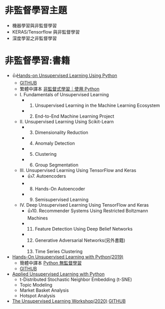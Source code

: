 # 非監督學習主題
- 機器學習與非監督學習
- KERAS/Tensorflow 與非監督學習
- 深度學習之非監督學習

# 非監督學習:書籍
- 👍[Hands-on Unsupervised Learning Using Python](https://www.oreilly.com/library/view/hands-on-unsupervised-learning/9781492035633/) 
  - [GITHUB](https://github.com/aapatel09/handson-unsupervised-learning)
  - 繁體中譯本 [非監督式學習｜使用 Python](https://www.tenlong.com.tw/products/9789865024062?list_name=srh)
  - I. Fundamentals of Unsupervised Learning
    - 1. Unsupervised Learning in the Machine Learning Ecosystem
    - 2. End-to-End Machine Learning Project
  - II. Unsupervised Learning Using Scikit-Learn
    - 3. Dimensionality Reduction
    - 4. Anomaly Detection
    - 5. Clustering
    - 6. Group Segmentation
  - III. Unsupervised Learning Using TensorFlow and Keras
    - 👍7. Autoencoders
    - 8. Hands-On Autoencoder
    - 9. Semisupervised Learning
  - IV. Deep Unsupervised Learning Using TensorFlow and Keras
    - 👍10. Recommender Systems Using Restricted Boltzmann Machines
    - 11. Feature Detection Using Deep Belief Networks
    - 12. Generative Adversarial Networks(另外書籍)
    - 13. Time Series Clustering
- [Hands-On Unsupervised Learning with Python(2019)](https://www.packtpub.com/product/hands-on-unsupervised-learning-with-python/9781789348279)
  - 簡體中譯本 [Python 無監督學習](https://www.tenlong.com.tw/products/9787115540720?list_name=srh)
  - [GITHUB](https://github.com/PacktPublishing/Hands-on-Unsupervised-Learning-with-Python)
- [Applied Unsupervised Learning with Python](https://www.packtpub.com/product/applied-unsupervised-learning-with-python/9781789952292)
  - t-Distributed Stochastic Neighbor Embedding (t-SNE)
  - Topic Modeling
  - Market Basket Analysis
  - Hotspot Analysis 
- [The Unsupervised Learning Workshop(2020)](https://www.packtpub.com/product/the-unsupervised-learning-workshop/9781800200708) [GITHUB](https://github.com/PacktWorkshops/The-Unsupervised-Learning-Workshop)
